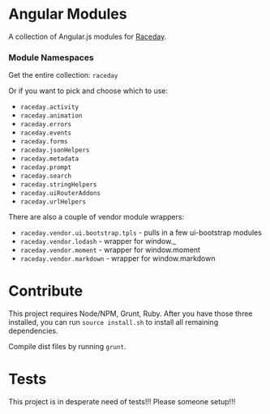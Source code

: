 # Angular Modules

A collection of Angular.js modules for [Raceday](http://getraceday.com).

### Module Namespaces

Get the entire collection: `raceday`

Or if you want to pick and choose which to use:

- `raceday.activity`
- `raceday.animation`
- `raceday.errors`
- `raceday.events`
- `raceday.forms`
- `raceday.jsonHelpers`
- `raceday.metadata`
- `raceday.prompt`
- `raceday.search`
- `raceday.stringHelpers`
- `raceday.uiRouterAddons`
- `raceday.urlHelpers`

There are also a couple of vendor module wrappers:

- `raceday.vendor.ui.bootstrap.tpls` - pulls in a few ui-bootstrap modules
- `raceday.vendor.lodash` - wrapper for window._
- `raceday.vendor.moment` - wrapper for window.moment
- `raceday.vendor.markdown` - wrapper for window.markdown

# Contribute

This project requires Node/NPM, Grunt, Ruby. After you have those three installed,
you can run `source install.sh` to install all remaining dependencies.

Compile dist files by running `grunt`.

# Tests

This project is in desperate need of tests!!! Please someone setup!!!
